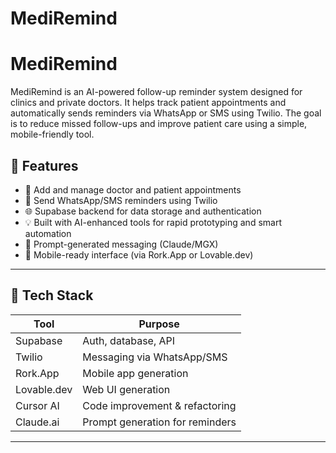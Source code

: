 # MediRemind
# MediRemind

MediRemind is an AI-powered follow-up reminder system designed for clinics and private doctors. It helps track patient appointments and automatically sends reminders via WhatsApp or SMS using Twilio. The goal is to reduce missed follow-ups and improve patient care using a simple, mobile-friendly tool.

## 🚀 Features

- 📅 Add and manage doctor and patient appointments
- 🔔 Send WhatsApp/SMS reminders using Twilio
- 🌐 Supabase backend for data storage and authentication
- 💡 Built with AI-enhanced tools for rapid prototyping and smart automation
- 🧠 Prompt-generated messaging (Claude/MGX)
- 📱 Mobile-ready interface (via Rork.App or Lovable.dev)

---

## 🧠 Tech Stack

| Tool            | Purpose                         |
|-----------------|----------------------------------|
| Supabase        | Auth, database, API              |
| Twilio          | Messaging via WhatsApp/SMS       |
| Rork.App        | Mobile app generation            |
| Lovable.dev     | Web UI generation                |
| Cursor AI       | Code improvement & refactoring   |
| Claude.ai       | Prompt generation for reminders  |

---



